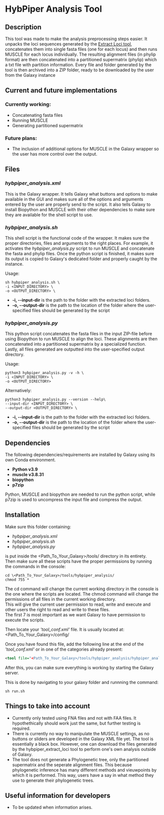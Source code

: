 # HybPiper Analysis Tool

## Description
This tool was made to make the analysis preprocessing steps easier. It unpacks the loci sequences generated by the [Extract Loci tool](https://github.com/naturalis/galaxy-pipeline-hybseq/tree/main/tools/hybpiper_extract_loci "HybPiper extract loci repository"), concatenates them into single fasta files (one for each locus) and then runs MUSCLE for each locus individually. 
The resulting alignment files (in phylip format) are then concatenated into a partitioned supermatrix (phylip) which a txt file with partition information. 
Every file and folder generated by the tool is then archived into a ZIP folder, ready to be downloaded by the user from the Galaxy instance



## Current and future implementations

### Currently working:

* Concatenating fasta files
* Running MUSCLE
* Generating partitioned supermatrix


### Future plans:
 
* The inclusion of additional options for MUSCLE in the Galaxy wrapper so the user has more control over the output.


## Files

### *hybpiper_analysis.xml*

This is the Galaxy wrapper. It tells Galaxy what buttons and options to make available in the GUI and makes sure all of the options and arguments entered by the user are properly send to the script. 
It also tells Galaxy to install Biopython and MUSCLE with their other dependencies to make sure they are available for the shell script to use.

### *hybpiper_analysis.sh*

This shell script is the functional code of the wrapper. It makes sure the proper directories, files and arguments to the right places. 
For example, it activates the _hybpiper_analysis.py_ script to run MUSCLE and concatenate the fasta and phylip files. 
Once the python script is finished, it makes sure its output is copied to Galaxy's dedicated folder and properly caught by the instance. 

Usage:
```console
sh hybpiper_analysis.sh \
-i <INPUT_DIRECTORY> \
-o <OUTPUT_DIRECTORY> \
```

* **-i, --input-dir** is the path to the folder with the extracted loci folders.
* **-o, --output-dir** is the path to the location of the folder where the user-specified files should be generated by the script

### *hybpiper_analysis.py*

This python script concatenates the fasta files in the input ZIP-file before using Biopython to run MUSCLE to align the loci.
These alignments are then concatenated into a partitioned supermatrix by a specialized function. Lastly, all files generated are outputted into the user-specified output directory.

Usage:
```console
python3 hybpiper_analysis.py -v -h \
-i <INPUT_DIRECTORY> \
-o <OUTPUT_DIRECTORY>
```

Alternatively:
```console
python3 hybpiper_analysis.py --version --help\
--input-dir <INPUT_DIRECTORY> \
--output-dir <OUTPUT_DIRECTORY> \
```

* **-i, --input-dir** is the path to the folder with the extracted loci folders.
* **-o, --output-dir** is the path to the location of the folder where the user-specified files should be generated by the script

## Dependencies

The following dependencies/requirements are installed by Galaxy using its own Conda environment.
* **Python v3.9**
* **muscle v3.8.31**
* **biopython**
* **p7zip**

Python, MUSCLE and biopython are needed to run the python script, while p7zip is used to uncompress the input file and compress the output.

## Installation

Make sure this folder containing:

* *hybpiper_analysis.xml*
* *hybpiper_analysis.sh*
* *hybpiper_analysis.py*

is put inside the \<Path_To_Your_Galaxy>/tools/ directory in its entirety. 
\
Then make sure all these scripts have the proper permissions by running the commands in the console:

```console
cd \<Path_To_Your_Galaxy>/tools/hybpiper_analysis/ 
chmod 755 *
```
The cd command will change the current working directory in the console is the one where the scripts are located.
The chmod command will change the permissions of all files in the current working directory. \
This will give the current user permission to read, write and execute and other users the right to read and write to these files.\
The first 7 is most important as we want Galaxy to have permission to execute the scripts.

Then locate your *'tool_conf.xml'* file. It is usually located at:
\<Path_To_Your_Galaxy>/config/

Once you have found this file, add the following line at the end of the *'tool_conf.xml'* or in one of the categories already present:

```xml
<tool file="<Path_To_Your_Galaxy>/tools/hybpiper_analysis/hybpiper_analysis.xml" />
```

After this, you can make sure everything is working by starting the Galaxy server.

This is done by navigating to your galaxy folder and runnning the command:
```console
sh run.sh
```

## Things to take into account

* Currently only tested using FNA files and not with FAA files. It hypothethically should work just the same, but further testing is required. 
* There is currently no way to manipulate the MUSCLE settings, as no buttons or sliders are developed in the Galaxy XML file yet. The tool is essentially a black box.
However, one can download the files generated by the hybpiper_extract_loci tool to perform one's own analysis outside of Galaxy. 
* The tool does not generate a Phylogenetic tree, only the partitioned supermatrix and the seperate alignment files. This because phylogenetic inference has many different methods and vieuwpoints by which it is performed.
This way, users have a say in what method they use to generate their phylogenetic trees.


## Useful information for developers

* To be updated when information arises.
